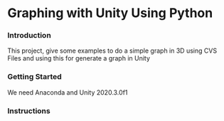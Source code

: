 [//]: # (Image References)


# Graphing with Unity Using Python

### Introduction

This project, give some examples to do a simple graph in 3D using CVS Files and using this for generate a graph in Unity

### Getting Started

We need Anaconda and Unity 2020.3.0f1

### Instructions


